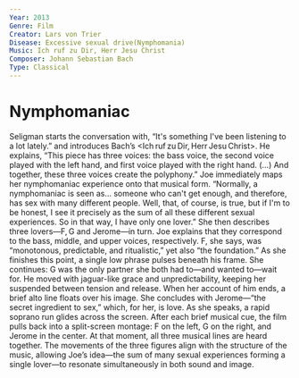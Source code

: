 ```yaml
---
Year: 2013
Genre: Film
Creator: Lars von Trier
Disease: Excessive sexual drive(Nymphomania)
Music: Ich ruf zu Dir, Herr Jesu Christ​
Composer: Johann Sebastian Bach
Type: Classical
---
```


# Nymphomaniac

Seligman starts the conversation with, “It's something I've been listening to a lot lately.” and introduces Bach’s <Ich ruf zu Dir, Herr Jesu Christ>. He explains, “This piece has three voices: the bass voice, the second voice played with the left hand, and first voice played with the right hand. (…) And together, these three voices create the polyphony.”
Joe immediately maps her nymphomaniac experience onto that musical form. “Normally, a nymphomaniac is seen as... someone who can't get enough, and therefore, has sex with many different people. Well, that, of course, is true, but if I'm to be honest, I see it precisely as the sum of all these different sexual experiences. So in that way, I have only one lover.” She then describes three lovers—F, G and Jerome—in turn.
Joe explains that they correspond to the bass, middle, and upper voices, respectively. F, she says, was “monotonous, predictable, and ritualistic,” yet also “the foundation.” As she finishes this point, a single low phrase pulses beneath his frame. She continues: G was the only partner she both had to—and wanted to—wait for. He moved with jaguar-like grace and unpredictability, keeping her suspended between tension and release. When her account of him ends, a brief alto line floats over his image. She concludes with Jerome—“the secret ingredient to sex,” which, for her, is love. As she speaks, a rapid soprano run glides across the screen.
After each brief musical cue, the film pulls back into a split-screen montage: F on the left, G on the right, and Jerome in the center. At that moment, all three musical lines are heard together. The movements of the three figures align with the structure of the music, allowing Joe’s idea—the sum of many sexual experiences forming a single lover—to resonate simultaneously in both sound and image.
